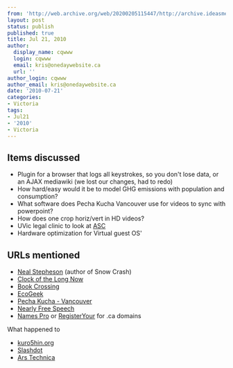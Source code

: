 ```yaml
---
from: 'http://web.archive.org/web/20200205115447/http://archive.ideasmeetings.org/wiki/Jul21,2010'
layout: post
status: publish
published: true
title: Jul 21, 2010
author:
  display_name: cqwww
  login: cqwww
  email: kris@onedaywebsite.ca
  url: ''
author_login: cqwww
author_email: kris@onedaywebsite.ca
date: '2010-07-21'
categories:
- Victoria
tags:
- Jul21
- '2010'
- Victoria
---
```


## Items discussed

* Plugin for a browser that logs all keystrokes, so you don't lose data, or an AJAX mediawiki (we lost our changes, had to redo)
* How hard/easy would it be to model GHG emissions with population and consumption?
* What software does Pecha Kucha Vancouver use for videos to sync with powerpoint?
* How does one crop horiz/vert in HD videos?
* UVic legal clinic to look at [ASC](http://www.ideawave.ca/ideas/index.php/Awesome_shit_club)
* Hardware optimization for Virtual guest OS'

## URLs mentioned

* [Neal Stepheson](http://www.nealstephenson.com/) (author of Snow Crash)
* [Clock of the Long Now](http://en.wikipedia.org/wiki/Clock_of_the_Long_Now)
* [Book Crossing](http://www.bookcrossing.com/)
* [EcoGeek](http://www.ecogeek.org/)
* [Pecha Kucha - Vancouver](http://www.pechakuchanightvancouver.com/)
* [Nearly Free Speech](https://www.nearlyfreespeech.net/services/hosting)
* [Names Pro](http://www.namespro.ca/) or [RegisterYour](http://www.registeryour.ca/content/pricing.php) for .ca domains

What happened to

* [kuro5hin.org](http://www.kuro5hin.org/)
* [Slashdot](http://www.slashdot.org/)
* [Ars Technica](http://arstechnica.com/)
